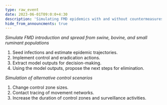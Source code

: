 ```yaml
---
type: raw_event
date: 2023-06-01T09:0:0+4:30
description: 'Simulating FMD epidemics with and without countermeasures'
hide_from_announcments: true
---
```


_Simulate FMD introduction and spread from swine, bovine, and small ruminant populations_
1. Seed infections and estimate epidemic trajectories.
2. Implement control and eradication actions.
3. Extract model outputs for decision-making.
4. Using the model outputs, propose the next steps for elimination.

_Simulation of alternative control scenarios_

1. Change control zone sizes.
2. Contact tracing of movement networks. 
3. Increase the duration of control zones and surveillance activities.
